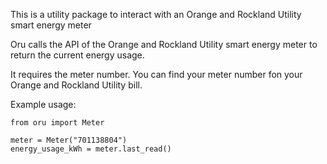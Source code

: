 This is a utility package to interact with an Orange and Rockland Utility smart energy meter

Oru calls the API of the Orange and Rockland Utility smart energy meter to return the current energy usage.

It requires the meter number.
You can find your meter number fon your Orange and Rockland Utility bill.

Example usage:

```
from oru import Meter

meter = Meter("701138804")
energy_usage_kWh = meter.last_read()
```
